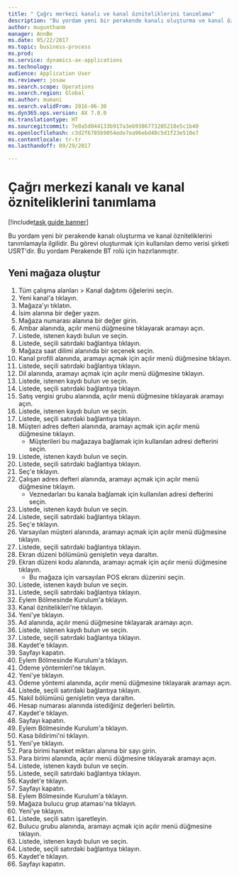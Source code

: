 ```yaml
--- 
title: " Çağrı merkezi kanalı ve kanal özniteliklerini tanımlama"
description: "Bu yordam yeni bir perakende kanalı oluşturma ve kanal özniteliklerini tanımlamayla ilgilidir."
author: mugunthanm
manager: AnnBe
ms.date: 05/22/2017
ms.topic: business-process
ms.prod: 
ms.service: dynamics-ax-applications
ms.technology: 
audience: Application User
ms.reviewer: josaw
ms.search.scope: Operations
ms.search.region: Global
ms.author: mumani
ms.search.validFrom: 2016-06-30
ms.dyn365.ops.version: AX 7.0.0
ms.translationtype: HT
ms.sourcegitcommit: 7e0a5d044133b917a3eb9386773205218e5c1b40
ms.openlocfilehash: c3d2f6785b9054ede7ea96ebd48c5d1f23e510e7
ms.contentlocale: tr-tr
ms.lasthandoff: 09/29/2017

---
```

# <a name="define-call-center-channel-and-channel-attributes"></a> Çağrı merkezi kanalı ve kanal özniteliklerini tanımlama

[!include[task guide banner](../includes/task-guide-banner.md)]

Bu yordam yeni bir perakende kanalı oluşturma ve kanal özniteliklerini tanımlamayla ilgilidir. Bu görevi oluşturmak için kullanılan demo verisi şirketi USRT'dir. Bu yordam Perakende BT rolü için hazırlanmıştır.


## <a name="create-new-store"></a>Yeni mağaza oluştur
1. Tüm çalışma alanları > Kanal dağıtımı öğelerini seçin.
2. Yeni kanal'a tıklayın.
3. Mağaza'yı tıklatın.
4. İsim alanına bir değer yazın.
5. Mağaza numarası alanına bir değer girin.
6. Ambar alanında, açılır menü düğmesine tıklayarak aramayı açın.
7. Listede, istenen kaydı bulun ve seçin.
8. Listede, seçili satırdaki bağlantıya tıklayın.
9. Mağaza saat dilimi alanında bir seçenek seçin.
10. Kanal profili alanında, aramayı açmak için açılır menü düğmesine tıklayın.
11. Listede, seçili satırdaki bağlantıya tıklayın.
12. Dil alanında, aramayı açmak için açılır menü düğmesine tıklayın.
13. Listede, istenen kaydı bulun ve seçin.
14. Listede, seçili satırdaki bağlantıya tıklayın.
15. Satış vergisi grubu alanında, açılır menü düğmesine tıklayarak aramayı açın.
16. Listede, istenen kaydı bulun ve seçin.
17. Listede, seçili satırdaki bağlantıya tıklayın.
18. Müşteri adres defteri alanında, aramayı açmak için açılır menü düğmesine tıklayın.
    * Müşterileri bu mağazaya bağlamak için kullanılan adresi defterini seçin.  
19. Listede, istenen kaydı bulun ve seçin.
20. Listede, seçili satırdaki bağlantıya tıklayın.
21. Seç'e tıklayın.
22. Çalışan adres defteri alanında, aramayı açmak için açılır menü düğmesine tıklayın.
    * Veznedarları bu kanala bağlamak için kullanılan adresi defterini seçin.  
23. Listede, istenen kaydı bulun ve seçin.
24. Listede, seçili satırdaki bağlantıya tıklayın.
25. Seç'e tıklayın.
26. Varsayılan müşteri alanında, aramayı açmak için açılır menü düğmesine tıklayın.
27. Listede, seçili satırdaki bağlantıya tıklayın.
28. Ekran düzeni bölümünü genişletin veya daraltın.
29. Ekran düzeni kodu alanında, aramayı açmak için açılır menü düğmesine tıklayın.
    * Bu mağaza için varsayılan POS ekranı düzenini seçin.  
30. Listede, istenen kaydı bulun ve seçin.
31. Listede, seçili satırdaki bağlantıya tıklayın.
32. Eylem Bölmesinde Kurulum'a tıklayın.
33. Kanal öznitelikleri'ne tıklayın.
34. Yeni'ye tıklayın.
35. Ad alanında, açılır menü düğmesine tıklayarak aramayı açın.
36. Listede, istenen kaydı bulun ve seçin.
37. Listede, seçili satırdaki bağlantıya tıklayın.
38. Kaydet'e tıklayın.
39. Sayfayı kapatın.
40. Eylem Bölmesinde Kurulum'a tıklayın.
41. Ödeme yöntemleri'ne tıklayın.
42. Yeni'ye tıklayın.
43. Ödeme yöntemi alanında, açılır menü düğmesine tıklayarak aramayı açın.
44. Listede, seçili satırdaki bağlantıya tıklayın.
45. Nakil bölümünü genişletin veya daraltın.
46. Hesap numarası alanında istediğiniz değerleri belirtin.
47. Kaydet'e tıklayın.
48. Sayfayı kapatın.
49. Eylem Bölmesinde Kurulum'a tıklayın.
50. Kasa bildirimi'ni tıklayın.
51. Yeni'ye tıklayın.
52. Para birimi hareket miktarı alanına bir sayı girin.
53. Para birimi alanında, açılır menü düğmesine tıklayarak aramayı açın.
54. Listede, istenen kaydı bulun ve seçin.
55. Listede, seçili satırdaki bağlantıya tıklayın.
56. Kaydet'e tıklayın.
57. Sayfayı kapatın.
58. Eylem Bölmesinde Kurulum'a tıklayın.
59. Mağaza bulucu grup ataması'na tıklayın.
60. Yeni'ye tıklayın.
61. Listede, seçili satırı işaretleyin.
62. Bulucu grubu alanında, aramayı açmak için açılır menü düğmesine tıklayın.
63. Listede, istenen kaydı bulun ve seçin.
64. Listede, seçili satırdaki bağlantıya tıklayın.
65. Kaydet'e tıklayın.
66. Sayfayı kapatın.


